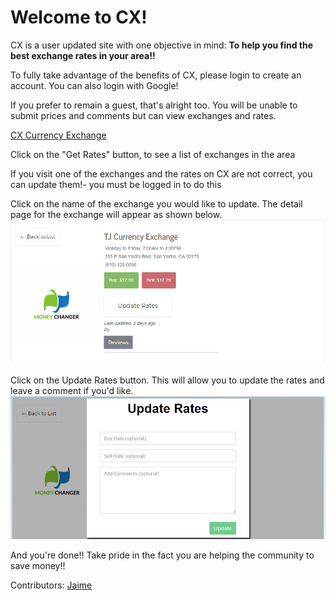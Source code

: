 # Welcome to CX!

CX is a user updated site with one objective in mind: **To help you find the best exchange rates in your area!!**

To fully take advantage of the benefits of CX, please login to create an account. You can also login with Google!

If you prefer to remain a guest, that's alright too. You will be unable to submit prices and comments but can view exchanges and rates.

[CX Currency Exchange](https://cxchange.herokuapp.com "link to CX Currency Exchange")

Click on the "Get Rates" button, to see a list of exchanges in the area

If you visit one of the exchanges and the rates on CX are not correct, you can update them!- you must be logged in to do this


Click on the name of the exchange you would like to update. The detail page for the exchange will appear as shown below.
![alt text](https://github.com/wartgowj/CX/blob/jaime/client/src/utils/readme_1.png "Detail page image ")


Click on the Update Rates button. This will allow you to update the rates and leave a comment if you'd like. 
![alt text](https://github.com/wartgowj/CX/blob/jaime/client/src/utils/readme_2.png "Detail page image ")


And you're done!! Take pride in the fact you are helping the community to save money!!

Contributors:
[Jaime](https://github.com/wartgowj "Jaime's Github")